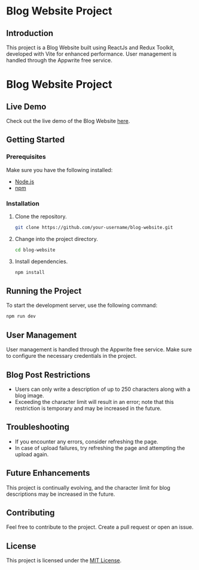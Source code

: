 # Blog Website Project

## Introduction
This project is a Blog Website built using ReactJs and Redux Toolkit, developed with Vite for enhanced performance. User management is handled through the Appwrite free service.

# Blog Website Project

## Live Demo

Check out the live demo of the Blog Website [here](https://your-website-link.com).


## Getting Started

### Prerequisites
Make sure you have the following installed:

- [Node.js](https://nodejs.org/)
- [npm](https://www.npmjs.com/)
  
### Installation
1. Clone the repository.
   ```bash
   git clone https://github.com/your-username/blog-website.git
   ```

2. Change into the project directory.
   ```bash
   cd blog-website
   ```

3. Install dependencies.
   ```bash
   npm install
   ```

## Running the Project

To start the development server, use the following command:
```bash
npm run dev
```

## User Management

User management is handled through the Appwrite free service. Make sure to configure the necessary credentials in the project.

## Blog Post Restrictions

- Users can only write a description of up to 250 characters along with a blog image.
- Exceeding the character limit will result in an error; note that this restriction is temporary and may be increased in the future.

## Troubleshooting

- If you encounter any errors, consider refreshing the page.
- In case of upload failures, try refreshing the page and attempting the upload again.

## Future Enhancements
This project is continually evolving, and the character limit for blog descriptions may be increased in the future.

## Contributing
Feel free to contribute to the project. Create a pull request or open an issue.

## License
This project is licensed under the [MIT License](LICENSE.md).